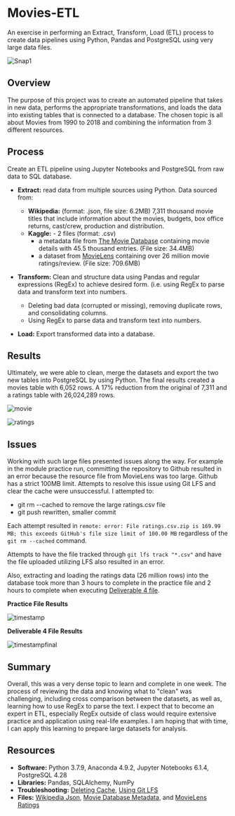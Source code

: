 # Movies-ETL

An exercise in performing an Extract, Transform, Load (ETL) process to create data pipelines using Python, Pandas and PostgreSQL using very large data files.

![Snap1](https://user-images.githubusercontent.com/96216509/154576139-9ea94285-fc8f-4d77-b300-1a210d5d9992.png)

## Overview

The purpose of this project was to create an automated pipeline that takes in new data, performs the appropriate transformations, and loads the data into existing tables that is connected to a database. The chosen topic is all about Movies from 1990 to 2018 and combining the information from 3 different resources.

## Process

Create an ETL pipeline using Jupyter Notebooks and PostgreSQL from raw data to SQL database.

* **Extract:** read data from multiple sources using Python. Data sourced from:
	* **Wikipedia:** (format: .json, file size: 6.2MB) 7,311 thousand movie titles that include information about the movies, budgets, box office returns, cast/crew, production and distribution.
	* **Kaggle:** - 2 files (format: .csv)
		* a metadata file from [The Movie Database](https://www.themoviedb.org/) containing movie details with 45.5 thousand entries. (File size: 34.4MB)
		* a dataset from [MovieLens](https://movielens.org/) containing over 26 million movie ratings/review. (File size: 709.6MB)

* **Transform:** Clean and structure data using Pandas and regular expressions (RegEx) to achieve desired form. (i.e. using RegEx to parse data and transform text into numbers.
	* Deleting bad data (corrupted or missing), removing duplicate rows, and consolidating columns.
	* Using RegEx to parse data and transform text into numbers.

* **Load:** Export transformed data into a database.

## Results

Ultimately, we were able to clean, merge the datasets and export the two new tables into PostgreSQL by using Python. The final results created a movies table with 6,052 rows. A 17% reduction from the original of 7,311 and a ratings table with 26,024,289 rows.

![movie](https://user-images.githubusercontent.com/96216509/154576584-6693aadb-2a29-493c-aad6-38f6c9d411b6.png)

![ratings](https://user-images.githubusercontent.com/96216509/154576759-6c80c132-ae2f-41e7-89e3-6a9dbc36aca5.png)


## Issues

Working with such large files presented issues along the way. For example in the module practice run, committing the repository to Github resulted in an error because the resource file from MovieLens was too large. Github has a strict 100MB limit. Attempts to resolve this issue using Git LFS and clear the cache were unsuccessful. I attempted to:
* git rm --cached to remove the large ratings.csv file
* git push rewritten, smaller commit

Each attempt resulted in `remote: error: File ratings.csv.zip is 169.99 MB; this exceeds GitHub's file size limit of 100.00 MB` regardless of the `git rm --cached` command.

Attempts to have the file tracked through `git lfs track "*.csv"` and have the file uploaded utilizing LFS also resulted in an error. 

Also, extracting and loading the ratings data (26 million rows) into the database took more than 3 hours to complete in the practice file and 2 hours to complete when executing [Deliverable 4 file](https://github.com/Lindsaybgood/Movies-ETL/blob/main/ETL_create_database.ipynb).

**Practice File Results**

![timestamp](https://user-images.githubusercontent.com/96216509/154577514-1da15342-01bc-42ea-98c7-b8d423e69e69.png)

**Deliverable 4 File Results**

![timestampfinal](https://user-images.githubusercontent.com/96216509/154577632-26551da2-b0e4-4ce9-8467-fd392b981100.png)


## Summary

Overall, this was a very dense topic to learn and complete in one week. The process of reviewing the data and knowing what to "clean" was challenging, including cross comparison between the datasets, as well as, learning how to use RegEx to parse the text. I expect that to become an expert in ETL, especially RegEx outside of class would require extensive practice and application using real-life examples. I am hoping that with time, I can apply this learning to prepare large datasets for analysis.  

## Resources
* **Software:** Python 3.7.9, Anaconda 4.9.2, Jupyter Notebooks 6.1.4, PostgreSQL 4.28
* **Libraries:** Pandas, SQLAlchemy, NumPy
* **Troubleshooting:** [Deleting Cache](https://docs.github.com/en/github/managing-large-files/removing-files-from-a-repositorys-history), [Using Git LFS](https://git-lfs.github.com/)
* **Files:** [Wikipedia Json](https://github.com/Lindsaybgood/Movies-ETL/blob/main/Resources/wikipedia-movies.json), [Movie Database Metadata](https://github.com/Lindsaybgood/Movies-ETL/blob/main/Resources/movies_metadata.csv), and [MovieLens Ratings](https://www.kaggle.com/rounakbanik/the-movies-dataset?select=ratings.csv) 
